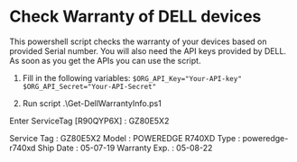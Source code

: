 # Check Warranty of DELL devices

This powershell script checks the warranty of your devices based on provided Serial number.
You will also need the API keys provided by DELL.
As soon as you get the APIs you can use the script.

1. Fill in the following variables:
`$ORG_API_Key="Your-API-key"
$ORG_API_Secret="Your-API-Secret"`

2. Run script
.\Get-DellWarrantyInfo.ps1

Enter ServiceTag [R90QYP6X] : GZ80E5X2

Service Tag   : GZ80E5X2
Model         : POWEREDGE R740XD
Type          : poweredge-r740xd
Ship Date     : 05-07-19
Warranty Exp. : 05-08-22
